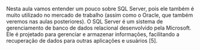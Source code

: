 Nesta aula vamos entender um pouco sobre SQL Server, pois ele também é muito utilizado no mercado de trabalho (assim como o Oracle, que também veremos nas aulas posteriores).
O SQL Server é um sistema de gerenciamento de banco de dados relacional desenvolvido pela Microsoft. Ele é projetado para gerenciar e armazenar informações, facilitando a recuperação de dados para outras aplicações e usuários [5].